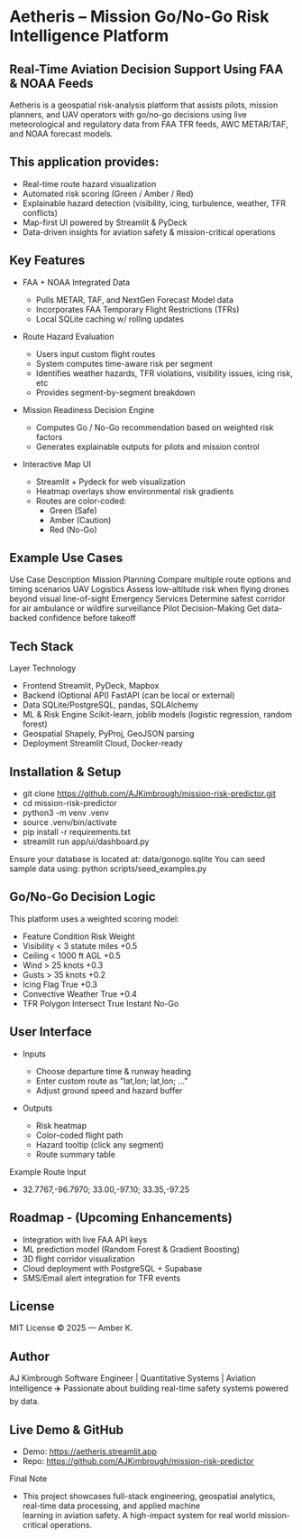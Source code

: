 # Aetheris – Mission Go/No-Go Risk Intelligence Platform
## Real-Time Aviation Decision Support Using FAA & NOAA Feeds

Aetheris is a geospatial risk-analysis platform that assists pilots, mission planners, and UAV operators with go/no-go decisions using live meteorological and regulatory data from FAA TFR feeds, AWC METAR/TAF, and NOAA forecast models.

## This application provides:
 - Real-time route hazard visualization
 - Automated risk scoring (Green / Amber / Red)
 - Explainable hazard detection (visibility, icing, turbulence, weather, TFR conflicts)
 - Map-first UI powered by Streamlit & PyDeck
 - Data-driven insights for aviation safety & mission-critical operations

## Key Features
 - FAA + NOAA Integrated Data
    - Pulls METAR, TAF, and NextGen Forecast Model data
    - Incorporates FAA Temporary Flight Restrictions (TFRs)
    - Local SQLite caching w/ rolling updates

 - Route Hazard Evaluation
    - Users input custom flight routes
    - System computes time-aware risk per segment
    - Identifies weather hazards, TFR violations, visibility issues, icing risk, etc
    - Provides segment-by-segment breakdown

 - Mission Readiness Decision Engine
    - Computes Go / No-Go recommendation based on weighted risk factors
    - Generates explainable outputs for pilots and mission control

 - Interactive Map UI
    - Streamlit + Pydeck for web visualization
    - Heatmap overlays show environmental risk gradients
    - Routes are color-coded: 
        - Green (Safe)
        - Amber (Caution)
        - Red (No-Go)

## Example Use Cases
Use Case	            Description
Mission Planning	    Compare multiple route options and timing scenarios
UAV Logistics	        Assess low-altitude risk when flying drones beyond visual line-of-sight
Emergency Services	    Determine safest corridor for air ambulance or wildfire surveillance
Pilot Decision-Making	Get data-backed confidence before takeoff

## Tech Stack
Layer	                    Technology
- Frontend	                Streamlit, PyDeck, Mapbox
- Backend (Optional API)	FastAPI (can be local or external)
- Data	                    SQLite/PostgreSQL, pandas, SQLAlchemy
- ML & Risk Engine	        Scikit-learn, joblib models (logistic regression, random forest)
- Geospatial	            Shapely, PyProj, GeoJSON parsing
- Deployment	            Streamlit Cloud, Docker-ready

## Installation & Setup
 - git clone https://github.com/AJKimbrough/mission-risk-predictor.git
 - cd mission-risk-predictor
 - python3 -m venv .venv
 - source .venv/bin/activate
 - pip install -r requirements.txt
 - streamlit run app/ui/dashboard.py

Ensure your database is located at: data/gonogo.sqlite
You can seed sample data using:
python scripts/seed_examples.py

## Go/No-Go Decision Logic
This platform uses a weighted scoring model:
 - Feature	Condition	Risk Weight
 - Visibility	< 3 statute miles	+0.5
 - Ceiling	< 1000 ft AGL	+0.5
 - Wind	> 25 knots	+0.3
 - Gusts	> 35 knots	+0.2
 - Icing Flag	True	+0.3
 - Convective Weather	True	+0.4
 - TFR Polygon Intersect	True	Instant No-Go

## User Interface
 - Inputs
    - Choose departure time & runway heading
    - Enter custom route as "lat,lon; lat,lon; ..."
    - Adjust ground speed and hazard buffer

 - Outputs
    - Risk heatmap
    - Color-coded flight path
    - Hazard tooltip (click any segment)
    - Route summary table

Example Route Input
 - 32.7767,-96.7970; 33.00,-97.10; 33.35,-97.25

## Roadmap - (Upcoming Enhancements)
 - Integration with live FAA API keys
 - ML prediction model (Random Forest & Gradient Boosting)
 - 3D flight corridor visualization
 - Cloud deployment with PostgreSQL + Supabase
 - SMS/Email alert integration for TFR events

## License
MIT License © 2025 — Amber K.

## Author
AJ Kimbrough
Software Engineer | Quantitative Systems | Aviation Intelligence
✈️ Passionate about building real-time safety systems powered by data.

## Live Demo & GitHub
 - Demo: https://aetheris.streamlit.app
 - Repo: https://github.com/AJKimbrough/mission-risk-predictor

Final Note
 - This project showcases full-stack engineering, geospatial analytics, real-time data processing, and applied machine    
   learning in aviation safety. A high-impact system for real world mission-critical operations.